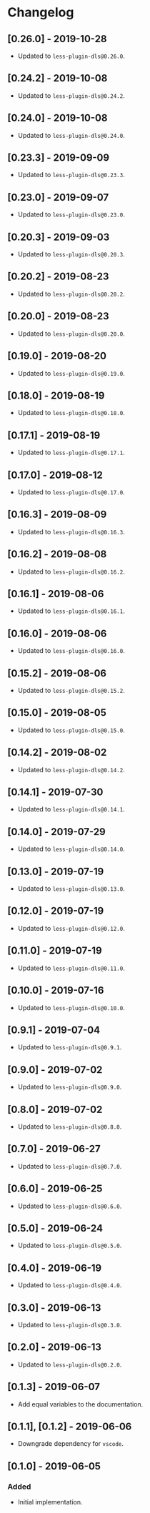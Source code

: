 # Changelog

## [0.26.0] - 2019-10-28

- Updated to `less-plugin-dls@0.26.0`.

## [0.24.2] - 2019-10-08

- Updated to `less-plugin-dls@0.24.2`.

## [0.24.0] - 2019-10-08

- Updated to `less-plugin-dls@0.24.0`.

## [0.23.3] - 2019-09-09

- Updated to `less-plugin-dls@0.23.3`.

## [0.23.0] - 2019-09-07

- Updated to `less-plugin-dls@0.23.0`.

## [0.20.3] - 2019-09-03

- Updated to `less-plugin-dls@0.20.3`.

## [0.20.2] - 2019-08-23

- Updated to `less-plugin-dls@0.20.2`.

## [0.20.0] - 2019-08-23

- Updated to `less-plugin-dls@0.20.0`.

## [0.19.0] - 2019-08-20

- Updated to `less-plugin-dls@0.19.0`.

## [0.18.0] - 2019-08-19

- Updated to `less-plugin-dls@0.18.0`.

## [0.17.1] - 2019-08-19

- Updated to `less-plugin-dls@0.17.1`.

## [0.17.0] - 2019-08-12

- Updated to `less-plugin-dls@0.17.0`.

## [0.16.3] - 2019-08-09

- Updated to `less-plugin-dls@0.16.3`.

## [0.16.2] - 2019-08-08

- Updated to `less-plugin-dls@0.16.2`.

## [0.16.1] - 2019-08-06

- Updated to `less-plugin-dls@0.16.1`.

## [0.16.0] - 2019-08-06

- Updated to `less-plugin-dls@0.16.0`.

## [0.15.2] - 2019-08-06

- Updated to `less-plugin-dls@0.15.2`.

## [0.15.0] - 2019-08-05

- Updated to `less-plugin-dls@0.15.0`.

## [0.14.2] - 2019-08-02

- Updated to `less-plugin-dls@0.14.2`.

## [0.14.1] - 2019-07-30

- Updated to `less-plugin-dls@0.14.1`.

## [0.14.0] - 2019-07-29

- Updated to `less-plugin-dls@0.14.0`.

## [0.13.0] - 2019-07-19

- Updated to `less-plugin-dls@0.13.0`.

## [0.12.0] - 2019-07-19

- Updated to `less-plugin-dls@0.12.0`.

## [0.11.0] - 2019-07-19

- Updated to `less-plugin-dls@0.11.0`.

## [0.10.0] - 2019-07-16

- Updated to `less-plugin-dls@0.10.0`.

## [0.9.1] - 2019-07-04

- Updated to `less-plugin-dls@0.9.1`.

## [0.9.0] - 2019-07-02

- Updated to `less-plugin-dls@0.9.0`.

## [0.8.0] - 2019-07-02

- Updated to `less-plugin-dls@0.8.0`.

## [0.7.0] - 2019-06-27

- Updated to `less-plugin-dls@0.7.0`.

## [0.6.0] - 2019-06-25

- Updated to `less-plugin-dls@0.6.0`.

## [0.5.0] - 2019-06-24

- Updated to `less-plugin-dls@0.5.0`.

## [0.4.0] - 2019-06-19

- Updated to `less-plugin-dls@0.4.0`.

## [0.3.0] - 2019-06-13

- Updated to `less-plugin-dls@0.3.0`.

## [0.2.0] - 2019-06-13

- Updated to `less-plugin-dls@0.2.0`.

## [0.1.3] - 2019-06-07

- Add equal variables to the documentation.

## [0.1.1], [0.1.2] - 2019-06-06

- Downgrade dependency for `vscode`.

## [0.1.0] - 2019-06-05

### Added

- Initial implementation.
